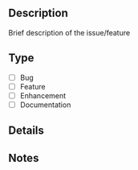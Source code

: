 ## Description
Brief description of the issue/feature

## Type
- [ ] Bug
- [ ] Feature
- [ ] Enhancement
- [ ] Documentation

## Details
<!-- For bugs: what happened vs what should happen -->
<!-- For features: what you want to build and why -->

## Notes
<!-- Any additional context, links, or thoughts -->